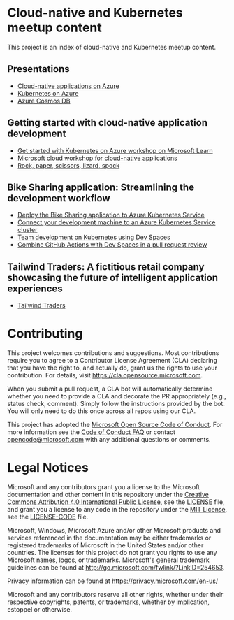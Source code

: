 # Cloud-native and Kubernetes meetup content

This project is an index of cloud-native and Kubernetes meetup content.

## Presentations

- [Cloud-native applications on Azure](presentations/cloud-native-apps-azure.pptx)
- [Kubernetes on Azure](presentations/k8s-on-azure.pptx)
- [Azure Cosmos DB](presentations/azure-cosmos-db.pptx)

## Getting started with cloud-native application development

- [Get started with Kubernetes on Azure workshop on Microsoft Learn](https://aka.ms/learn/aksworkshop)
- [Microsoft cloud workshop for cloud-native applications](https://github.com/microsoft/MCW-Cloud-native-applications)
- [Rock, paper, scissors, lizard, spock](https://docs.microsoft.com/en-us/samples/microsoft/rockpaperscissorslizardspock/azure-rock-paper-scissors/)

## Bike Sharing application: Streamlining the development workflow

- [Deploy the Bike Sharing application to Azure Kubernetes Service](https://github.com/Azure/dev-spaces/tree/master/samples/BikeSharingApp)
- [Connect your development machine to an Azure Kubernetes Service cluster](https://docs.microsoft.com/en-us/azure/dev-spaces/how-to/connect)
- [Team development on Kubernetes using Dev Spaces](https://docs.microsoft.com/en-us/azure/dev-spaces/quickstart-team-development)
- [Combine GitHub Actions with Dev Spaces in a pull request review](https://docs.microsoft.com/en-us/azure/dev-spaces/how-to/github-actions)

## Tailwind Traders: A fictitious retail company showcasing the future of intelligent application experiences

- [Tailwind Traders](https://microsoft.github.io/TailwindTraders/)

# Contributing

This project welcomes contributions and suggestions.  Most contributions require you to agree to a
Contributor License Agreement (CLA) declaring that you have the right to, and actually do, grant us
the rights to use your contribution. For details, visit https://cla.opensource.microsoft.com.

When you submit a pull request, a CLA bot will automatically determine whether you need to provide
a CLA and decorate the PR appropriately (e.g., status check, comment). Simply follow the instructions
provided by the bot. You will only need to do this once across all repos using our CLA.

This project has adopted the [Microsoft Open Source Code of Conduct](https://opensource.microsoft.com/codeofconduct/).
For more information see the [Code of Conduct FAQ](https://opensource.microsoft.com/codeofconduct/faq/) or
contact [opencode@microsoft.com](mailto:opencode@microsoft.com) with any additional questions or comments.

# Legal Notices

Microsoft and any contributors grant you a license to the Microsoft documentation and other content
in this repository under the [Creative Commons Attribution 4.0 International Public License](https://creativecommons.org/licenses/by/4.0/legalcode),
see the [LICENSE](LICENSE) file, and grant you a license to any code in the repository under the [MIT License](https://opensource.org/licenses/MIT), see the
[LICENSE-CODE](LICENSE-CODE) file.

Microsoft, Windows, Microsoft Azure and/or other Microsoft products and services referenced in the documentation
may be either trademarks or registered trademarks of Microsoft in the United States and/or other countries.
The licenses for this project do not grant you rights to use any Microsoft names, logos, or trademarks.
Microsoft's general trademark guidelines can be found at http://go.microsoft.com/fwlink/?LinkID=254653.

Privacy information can be found at https://privacy.microsoft.com/en-us/

Microsoft and any contributors reserve all other rights, whether under their respective copyrights, patents,
or trademarks, whether by implication, estoppel or otherwise.
